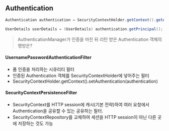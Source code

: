 ## Authentication

```java
Authentication authentication = SecurityContextHolder.getContext().getAuthentication();

UserDetails userDetails = (UserDetails) authentication.getPrincipal();
```

> AuthenticationManager가 인증을 마친 뒤 리턴 받은 Authentication 객체의 행방은?

#### UsernamePasswordAuthenticationFilter

- 폼 인증을 처리하는 시큐리티 필터
- 인증된 Authentication 객체를 SecurityContextHolder에 넣어주는 필터
- SecurityContextHolder.getContext().setAuthentication(authentication)

#### SecurityContextPersistenceFilter

- SecurityContext를 HTTP session에 캐시(기본 전략)하여 여러 요청에서 Authentication을 공유할 수 있는 공유하는 필터.
- SecurityContextRepository를 교체하여 세션을 HTTP session이 아닌 다른 곳에 저장하는 것도 가능
